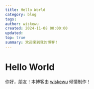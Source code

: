```yaml
---
title: Hello World
category: blog
tags:
author: wiskewu
created: 2024-11-08 00:00:00
updated: 
top: true
summary: 欢迎来到我的博客！
---
```


# Hello World

你好，朋友！本博客由 [wiskewu](https://github.com/wiskewu) 倾情制作！